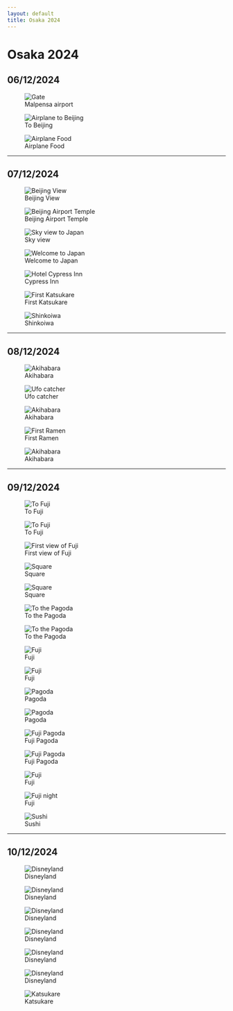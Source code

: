 ```yaml
---
layout: default
title: Osaka 2024
---
```


# Osaka 2024

## 06/12/2024
<div class="photo-grid">
  <figure>
    <img src="../../../../assets/utils/trip/06_12_24/gate.jpg" alt="Gate">
    <figcaption>Malpensa airport</figcaption>
  </figure>
  <figure>
    <img src="../../../../assets/utils/trip/06_12_24/airplane.jpg" alt="Airplane to Beijing">
    <figcaption>To Beijing</figcaption>
  </figure>
  <figure>
    <img src="../../../../assets/utils/trip/06_12_24/airplane_food.jpg" alt="Airplane Food">
    <figcaption>Airplane Food</figcaption>
  </figure>
</div>

---

## 07/12/2024
<div class="photo-grid">
  <figure>
    <img src="../../../../assets/utils/trip/07_12_24/1_beijing_view.jpg" alt="Beijing View">
    <figcaption>Beijing View</figcaption>
  </figure>
  <figure>
    <img src="../../../../assets/utils/trip/07_12_24/2_beijing_airport_temple.jpg" alt="Beijing Airport Temple">
    <figcaption>Beijing Airport Temple</figcaption>
  </figure>
  <figure>
    <img src="../../../../assets/utils/trip/07_12_24/3_sky_view_to_japan.jpg" alt="Sky view to Japan">
    <figcaption>Sky view</figcaption>
  </figure>
  <figure>
    <img src="../../../../assets/utils/trip/07_12_24/4_welcome_to_japan.jpg" alt="Welcome to Japan">
    <figcaption>Welcome to Japan</figcaption>
  </figure>
  <figure>
    <img src="../../../../assets/utils/trip/07_12_24/5_hotel_cypress_inn.jpg" alt="Hotel Cypress Inn">
    <figcaption>Cypress Inn</figcaption>
  </figure>
  <figure>
    <img src="../../../../assets/utils/trip/07_12_24/6_first_katsukare.jpg" alt="First Katsukare">
    <figcaption>First Katsukare</figcaption>
  </figure>
  <figure>
    <img src="../../../../assets/utils/trip/07_12_24/7_shinkoiwa.jpg" alt="Shinkoiwa">
    <figcaption>Shinkoiwa</figcaption>
  </figure>
</div>

---

## 08/12/2024
<div class="photo-grid">
  <figure>
    <img src="../../../../assets/utils/trip/08_12_24/1_akihabara_1.jpg" alt="Akihabara">
    <figcaption>Akihabara</figcaption>
  </figure>
  <figure>
    <img src="../../../../assets/utils/trip/08_12_24/2_first_ufo_catcher.jpg" alt="Ufo catcher">
    <figcaption>Ufo catcher</figcaption>
  </figure>
  <figure>
    <img src="../../../../assets/utils/trip/08_12_24/3_akihabara_2.jpg" alt="Akihabara">
    <figcaption>Akihabara</figcaption>
  </figure>
  <figure>
    <img src="../../../../assets/utils/trip/08_12_24/4_first_ramen.jpg" alt="First Ramen">
    <figcaption>First Ramen</figcaption>
  </figure>
  <figure>
    <img src="../../../../assets/utils/trip/08_12_24/5_akihabara_3.jpg" alt="Akihabara">
    <figcaption>Akihabara</figcaption>
  </figure>
</div>

---

## 09/12/2024
<div class="photo-grid">
  <figure>
    <img src="../../../../assets/utils/trip/09_12_24/1_to_fuji_1.jpg" alt="To Fuji">
    <figcaption>To Fuji</figcaption>
  </figure>
  <figure>
    <img src="../../../../assets/utils/trip/09_12_24/2_to_fuji_2.jpg" alt="To Fuji">
    <figcaption>To Fuji</figcaption>
  </figure>
  <figure>
    <img src="../../../../assets/utils/trip/09_12_24/3_first_view_fuji.jpg" alt="First view of Fuji">
    <figcaption>First view of Fuji</figcaption>
  </figure>
  <figure>
    <img src="../../../../assets/utils/trip/09_12_24/4_square_1.jpg" alt="Square">
    <figcaption>Square</figcaption>
  </figure>
  <figure>
    <img src="../../../../assets/utils/trip/09_12_24/5_square_2.jpg" alt="Square">
    <figcaption>Square</figcaption>
  </figure>
  <figure>
    <img src="../../../../assets/utils/trip/09_12_24/6_to_pagoda_1.jpg" alt="To the Pagoda">
    <figcaption>To the Pagoda</figcaption>
  </figure>
  <figure>
    <img src="../../../../assets/utils/trip/09_12_24/7_to_pagoda_2.jpg" alt="To the Pagoda">
    <figcaption>To the Pagoda</figcaption>
  </figure>
  <figure>
    <img src="../../../../assets/utils/trip/09_12_24/8_fuji_1.jpg" alt="Fuji">
    <figcaption>Fuji</figcaption>
  </figure>
  <figure>
    <img src="../../../../assets/utils/trip/09_12_24/9_fuji_2.jpg" alt="Fuji">
    <figcaption>Fuji</figcaption>
  </figure>
  <figure>
    <img src="../../../../assets/utils/trip/09_12_24/10_pagoda_1.jpg" alt="Pagoda">
    <figcaption>Pagoda</figcaption>
  </figure>
  <figure>
    <img src="../../../../assets/utils/trip/09_12_24/11_pagoda_2.jpg" alt="Pagoda">
    <figcaption>Pagoda</figcaption>
  </figure>
  <figure>
    <img src="../../../../assets/utils/trip/09_12_24/12_fuji_pagoda.jpg" alt="Fuji Pagoda">
    <figcaption>Fuji Pagoda</figcaption>
  </figure>
  <figure>
    <img src="../../../../assets/utils/trip/09_12_24/13_fuji_pagoda_2.jpg" alt="Fuji Pagoda">
    <figcaption>Fuji Pagoda</figcaption>
  </figure>
  <figure>
    <img src="../../../../assets/utils/trip/09_12_24/14_fuji_3.jpg" alt="Fuji">
    <figcaption>Fuji</figcaption>
  </figure>
  <figure>
    <img src="../../../../assets/utils/trip/09_12_24/15_fuji_night.jpg" alt="Fuji night">
    <figcaption>Fuji</figcaption>
  </figure>
  <figure>
    <img src="../../../../assets/utils/trip/09_12_24/16_sushi_sushiro.jpg" alt="Sushi">
    <figcaption>Sushi</figcaption>
  </figure>
</div>

---

## 10/12/2024
<div class="photo-grid">
  <figure>
    <img src="../../../../assets/utils/trip/10_12_24/Disneyland_1.jpg" alt="Disneyland">
    <figcaption>Disneyland</figcaption>
  </figure>
  <figure>
    <img src="../../../../assets/utils/trip/10_12_24/Disneyland_2.jpg" alt="Disneyland">
    <figcaption>Disneyland</figcaption>
  </figure>
  <figure>
    <img src="../../../../assets/utils/trip/10_12_24/Disneyland_3.jpg" alt="Disneyland">
    <figcaption>Disneyland</figcaption>
  </figure>
  <figure>
    <img src="../../../../assets/utils/trip/10_12_24/Disneyland_4.jpg" alt="Disneyland">
    <figcaption>Disneyland</figcaption>
  </figure>
  <figure>
    <img src="../../../../assets/utils/trip/10_12_24/Disneyland_5.jpg" alt="Disneyland">
    <figcaption>Disneyland</figcaption>
  </figure>
  <figure>
    <img src="../../../../assets/utils/trip/10_12_24/Disneyland_6.jpg" alt="Disneyland">
    <figcaption>Disneyland</figcaption>
  </figure>
  <figure>
    <img src="../../../../assets/utils/trip/10_12_24/katsukare.jpg" alt="Katsukare">
    <figcaption>Katsukare</figcaption>
  </figure>
</div>
